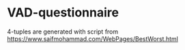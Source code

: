 # VAD-questionnaire
4-tuples are generated with script from https://www.saifmohammad.com/WebPages/BestWorst.html
